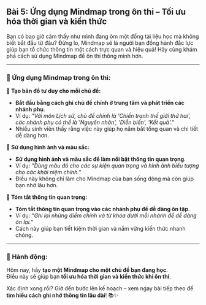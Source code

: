 ## Bài 5: Ứng dụng Mindmap trong ôn thi – Tối ưu hóa thời gian và kiến thức

Bạn có bao giờ cảm thấy như mình đang ôm một đống tài liệu học mà không biết bắt đầu từ đâu? Đừng lo, Mindmap sẽ là người bạn đồng hành đắc lực giúp bạn tổ chức thông tin một cách trực quan và hiệu quả! Hãy cùng khám phá cách sử dụng Mindmap để ôn thi thông minh hơn.

---

### 📌 Ứng dụng Mindmap trong ôn thi:

**🔹 Tạo bản đồ tư duy cho mỗi chủ đề:**
- **Bắt đầu bằng cách ghi chủ đề chính ở trung tâm và phát triển các nhánh phụ**.  
- Ví dụ: *"Với môn Lịch sử, chủ đề chính là 'Chiến tranh thế giới thứ hai', các nhánh phụ có thể là 'Nguyên nhân', 'Diễn biến', 'Kết quả'."*  
- Nhiều sinh viên thấy rằng việc này giúp họ nắm bắt tổng quan và chi tiết dễ dàng hơn.

**🔹 Sử dụng hình ảnh và màu sắc:**
- **Sử dụng hình ảnh và màu sắc để làm nổi bật thông tin quan trọng**.  
- Ví dụ: *"Dùng màu đỏ cho các sự kiện quan trọng và hình ảnh biểu tượng cho các khái niệm chính."*  
- Điều này không chỉ làm cho Mindmap của bạn sống động mà còn giúp bạn nhớ lâu hơn.

**🔹 Tóm tắt thông tin quan trọng:**
- **Tóm tắt thông tin quan trọng vào các nhánh phụ để dễ dàng ôn tập**.  
- Ví dụ: *"Ghi lại những điểm chính và từ khóa dưới mỗi nhánh để dễ dàng ôn lại."*  
- Cách này giúp bạn tiết kiệm thời gian và nắm vững kiến thức nhanh chóng.

---

### 🚀 Hành động:

Hôm nay, hãy **tạo một Mindmap cho một chủ đề bạn đang học**.  
Điều này sẽ giúp bạn **tối ưu hóa thời gian và kiến thức khi ôn thi**.  

Xác định xong rồi? Giờ đến bước lên kế hoạch – xem ngay bài tiếp theo để **tìm hiểu cách ghi nhớ thông tin lâu dài**! 📚✨